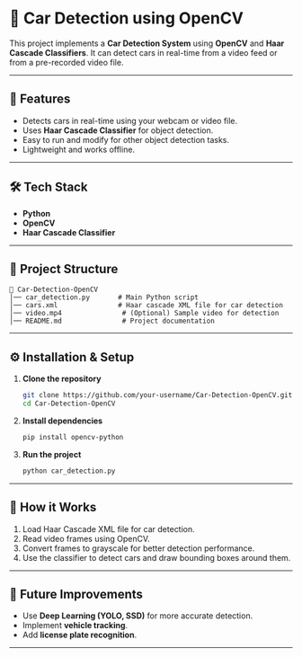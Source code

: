 # 🚗 Car Detection using OpenCV

This project implements a **Car Detection System** using **OpenCV** and **Haar Cascade Classifiers**. It can detect cars in real-time from a video feed or from a pre-recorded video file.

---

## 📌 Features

* Detects cars in real-time using your webcam or video file.
* Uses **Haar Cascade Classifier** for object detection.
* Easy to run and modify for other object detection tasks.
* Lightweight and works offline.

---

## 🛠️ Tech Stack

* **Python**
* **OpenCV**
* **Haar Cascade Classifier**

---

## 📂 Project Structure

```
📁 Car-Detection-OpenCV
│── car_detection.py       # Main Python script
│── cars.xml               # Haar cascade XML file for car detection
│── video.mp4               # (Optional) Sample video for detection
│── README.md               # Project documentation
```

---

## ⚙️ Installation & Setup

1. **Clone the repository**

   ```bash
   git clone https://github.com/your-username/Car-Detection-OpenCV.git
   cd Car-Detection-OpenCV
   ```

2. **Install dependencies**

   ```bash
   pip install opencv-python
   ```

3. **Run the project**

   ```bash
   python car_detection.py
   ```

---

## 📜 How it Works

1. Load Haar Cascade XML file for car detection.
2. Read video frames using OpenCV.
3. Convert frames to grayscale for better detection performance.
4. Use the classifier to detect cars and draw bounding boxes around them.

---

## 🚀 Future Improvements

* Use **Deep Learning (YOLO, SSD)** for more accurate detection.
* Implement **vehicle tracking**.
* Add **license plate recognition**.

---
